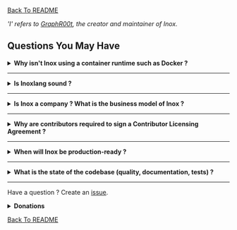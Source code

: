 [Back To README](./README.md)

_'I' refers to [GraphR00t](https://github.com/GraphR00t), the creator and maintainer of Inox._

## Questions You May Have

<details>

**<summary>Why isn't Inox using a container runtime such as Docker ?</summary>**


Because the long term goal of Inox is to be a **simple**, single-binary and **super stable** platform for applications written in Inoxlang + WASM.\
Each application or service will ultimately run in a separate process:
- filesystem isolation is achieved by using virtual filesystems (meta filesystem)
- process-level access control will be achieved using [Landlock](https://landlock.io/)
- fine-grained module-level access control is already achieved by Inox's permission system
- process-level resource allocation and limitation will be implemented using cgroups
- module-level resource allocation and limitation is performed by Inox's limit system

</details>

_________

<details>

**<summary>Is Inoxlang sound ?</summary>**

No, Inoxlang is unsound. **BUT**:

- The **any** type does not disable checks like in Typescript. It is more similar to **unknow**.
- The type system is not overly complex and I don't plan to add classes or true generics*.
- Type assertions using the `assert` keyword are checked at runtime.

_\*Types like Set are kind of generic but it cannot be said that generics are implemented._

</details>

_________

<details>

**<summary>Is Inox a company ? What is the business model of Inox ?</summary>**

Inox is not a company. I am working full-time on Inox and releasing the source code under the MIT license.\
If you want the project to reach 1.0 consider donating through [GitHub](https://github.com/sponsors/GraphR00t) (preferred) or [Patreon](https://patreon.com/GraphR00t).


</details>

_________

<details>

**<summary>Why are contributors required to sign a Contributor Licensing Agreement ?</summary>**

The [CLA](./.legal/CLA/CLA.md) is present to protect me and the project from legal issues.\
By signing the CLA you do **NOT GRANT** me the right to include any significant contribution in any relicensing of the project.

**Definition of CLA**: https://yahoo.github.io/oss-guide/docs/resources/what-is-cla.html

**Additional context**: https://news.ycombinator.com/item?id=28923633 (comments)

</details>


_________

<details>

**<summary>When will Inox be production-ready ?</summary>**

If I receive enough donations to continue working full time I aim to release a production-ready version of Inox at the **end of 2024** or the beginning of 2025. A few complex features will still be experimental though.

_production-ready != battle-tested_

</details>

_________

<details>

**<summary>What is the state of the codebase (quality, documentation, tests) ?</summary>**

As of now, certain parts of the codebase are not optimally written, lack sufficient comments and documentation, and do not have robust test coverage. The first version (0.1) being now released, I will dedicate 20-30% of my working time to improving the overall quality, documentation, and test coverage of the codebase.

</details>

_________

Have a question ? Create an [issue](https://github.com/inoxlang/inox/issues/new?assignees=&labels=question&projects=&template=question.md&title=).

<details>

**<summary>Donations</summary>**

I am working full-time on Inox, please consider donating through [GitHub](https://github.com/sponsors/GraphR00t) (preferred) or [Patreon](https://patreon.com/GraphR00t). Thanks !

</details>


[Back To README](./README.md)